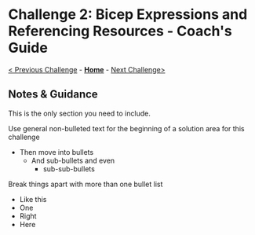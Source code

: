 # Challenge 2: Bicep Expressions and Referencing Resources - Coach's Guide

[< Previous Challenge](./Solution-01.md) - **[Home](../README.md)** - [Next Challenge>](./Solution-03.md)

## Notes & Guidance
This is the only section you need to include.

Use general non-bulleted text for the beginning of a solution area for this challenge
- Then move into bullets
    - And sub-bullets and even
        - sub-sub-bullets

Break things apart with more than one bullet list
- Like this 
- One
- Right
- Here